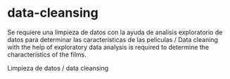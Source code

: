 # data-cleansing

Se requiere una limpieza de datos con la ayuda de analisis exploratorio de datos para determinar las caracteristicas de las peliculas / Data cleaning with the help of exploratory data analysis is required to determine the characteristics of the films.

Limpieza de datos / data cleansing
